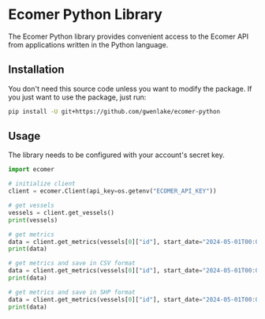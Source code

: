 # Ecomer Python Library

The Ecomer Python library provides convenient access to the Ecomer API
from applications written in the Python language.


## Installation

You don't need this source code unless you want to modify the package. If you just
want to use the package, just run:

```sh
pip install -U git+https://github.com/gwenlake/ecomer-python
```

## Usage

The library needs to be configured with your account's secret key. 

```python
import ecomer

# initialize client
client = ecomer.Client(api_key=os.getenv("ECOMER_API_KEY"))

# get vessels
vessels = client.get_vessels()
print(vessels)

# get metrics
data = client.get_metrics(vessels[0]["id"], start_date="2024-05-01T00:00:00", end_date="2024-05-02T00:00:00")
print(data)

# get metrics and save in CSV format
data = client.get_metrics(vessels[0]["id"], start_date="2024-05-01T00:00:00", end_date="2024-05-02T00:00:00", save_format="csv")
print(data)

# get metrics and save in SHP format
data = client.get_metrics(vessels[0]["id"], start_date="2024-05-01T00:00:00", end_date="2024-05-02T00:00:00", save_format="shp")
print(data)

```

